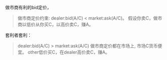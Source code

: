 做市商有利的bid定价，
>做市商定价约束: dealer:bid(A/C) < market:ask(A/C)。
假设你卖C，做市商以低价从你买C，以高价卖C，赚A。

套利者套利：
> dealer:bid(A/C) > market:ask(A/C)
> 做市商定价都在市场上,
> 市场C货币便宜。
> other低价买C，在dealer高价卖C，赚A。